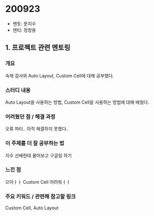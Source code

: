 # 200923

- 멘토: 문지수
- 멘티: 정창용

## 1. 프로젝트 관련 멘토링

### 개요

숙제 검사와 Auto Layout, Custom Cell에 대해 공부했다.

### 스터디 내용

Auto Layout을 사용하는 방법, Custom Cell을 사용하는 방법에 대해 배웠다.

### 어려웠던 점 / 해결 과정

오류 파티.. 아직 해결하지 못했다..

### 이 주제를 더 잘 공부하는 법

지수 선배한테 물어보고 구글링 하기

### 느낀 점

으아ㅏㅏ Custom Cell 어려워ㅓㅓ

### 주요 키워드 / 관련해 참고할 링크

Custom Cell, Auto Layout